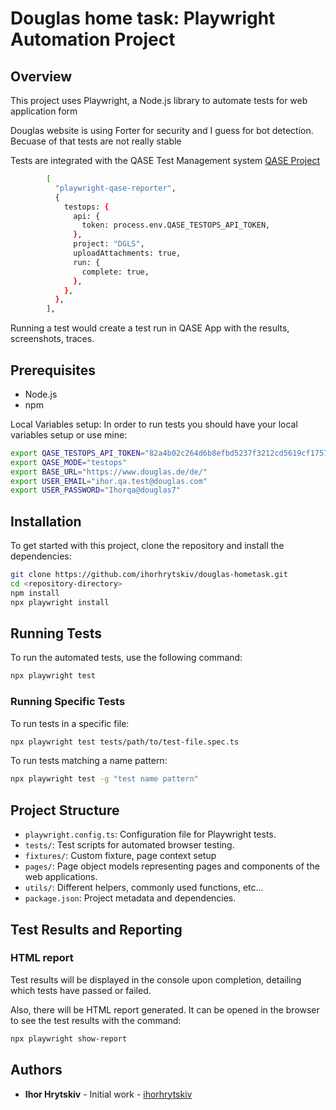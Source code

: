 # Douglas home task: Playwright Automation Project

## Overview

This project uses Playwright, a Node.js library to automate tests for web application form

Douglas website is using Forter for security and I guess for bot detection. Becuase of that tests are not really stable

Tests are integrated with the QASE Test Management system
[QASE Project](https://app.qase.io/project/DGLS)

```sh
        [
          "playwright-qase-reporter",
          {
            testops: {
              api: {
                token: process.env.QASE_TESTOPS_API_TOKEN,
              },
              project: "DGLS",
              uploadAttachments: true,
              run: {
                complete: true,
              },
            },
          },
        ],
```
Running a test would create a test run in QASE App with the results, screenshots, traces.

## Prerequisites

- Node.js
- npm

Local Variables setup:
In order to run tests you should have your local variables setup or use mine:
```sh
export QASE_TESTOPS_API_TOKEN="82a4b02c264d6b8efbd5237f3212cd5619cf175786041c8d20b0eec43b2e61d1"
export QASE_MODE="testops"
export BASE_URL="https://www.douglas.de/de/"
export USER_EMAIL="ihor.qa.test@douglas.com"
export USER_PASSWORD="Ihorqa@douglas7"
```

## Installation

To get started with this project, clone the repository and install the dependencies:

```sh
git clone https://github.com/ihorhrytskiv/douglas-hometask.git
cd <repository-directory>
npm install
npx playwright install
```

## Running Tests

To run the automated tests, use the following command:

```sh
npx playwright test
```

### Running Specific Tests

To run tests in a specific file:

```sh
npx playwright test tests/path/to/test-file.spec.ts
```

To run tests matching a name pattern:

```sh
npx playwright test -g "test name pattern"
```

## Project Structure

- `playwright.config.ts`: Configuration file for Playwright tests.
- `tests/`: Test scripts for automated browser testing.
- `fixtures/`: Custom fixture, page context setup
- `pages/`: Page object models representing pages and components of the web applications.
- `utils/`: Different helpers, commonly used functions, etc...
- `package.json`: Project metadata and dependencies.

## Test Results and Reporting

### HTML report

Test results will be displayed in the console upon completion, detailing which tests have passed or failed.

Also, there will be HTML report generated.
It can be opened in the browser to see the test results with the command:

```sh
npx playwright show-report
```

## Authors

- **Ihor Hrytskiv** - Initial work - [ihorhrytskiv](https://github.com/ihorhrytskiv)

